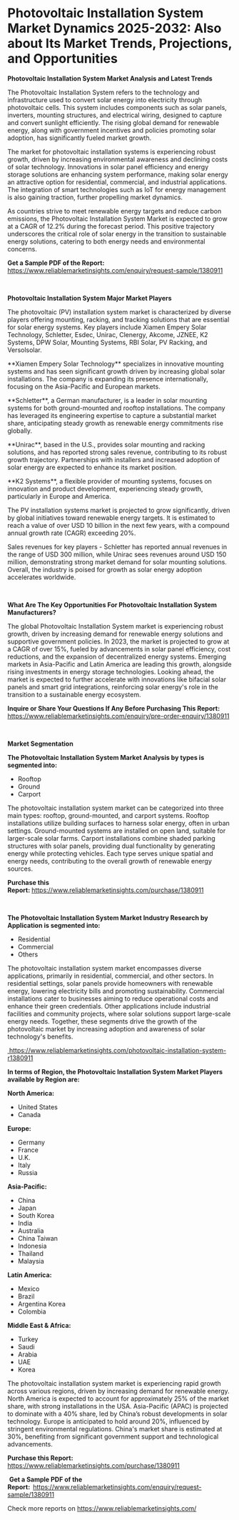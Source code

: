 <p><h1>Photovoltaic Installation System Market Dynamics 2025-2032: Also about Its Market Trends, Projections, and Opportunities</h1></p><p><strong>Photovoltaic Installation System Market Analysis and Latest Trends</strong></p>
<p><p>The Photovoltaic Installation System refers to the technology and infrastructure used to convert solar energy into electricity through photovoltaic cells. This system includes components such as solar panels, inverters, mounting structures, and electrical wiring, designed to capture and convert sunlight efficiently. The rising global demand for renewable energy, along with government incentives and policies promoting solar adoption, has significantly fueled market growth.</p><p>The market for photovoltaic installation systems is experiencing robust growth, driven by increasing environmental awareness and declining costs of solar technology. Innovations in solar panel efficiency and energy storage solutions are enhancing system performance, making solar energy an attractive option for residential, commercial, and industrial applications. The integration of smart technologies such as IoT for energy management is also gaining traction, further propelling market dynamics. </p><p>As countries strive to meet renewable energy targets and reduce carbon emissions, the Photovoltaic Installation System Market is expected to grow at a CAGR of 12.2% during the forecast period. This positive trajectory underscores the critical role of solar energy in the transition to sustainable energy solutions, catering to both energy needs and environmental concerns.</p></p>
<p><strong>Get a Sample PDF of the Report:&nbsp;</strong> <a href="https://www.reliablemarketinsights.com/enquiry/request-sample/1380911?utm_campaign=2953&utm_medium=2&utm_source=Github&utm_content=ia&utm_term=07042025&utm_id=photovoltaic-installation-system">https://www.reliablemarketinsights.com/enquiry/request-sample/1380911</a></p>
<p>&nbsp;</p>
<p><strong>Photovoltaic Installation System Major Market Players</strong></p>
<p><p>The photovoltaic (PV) installation system market is characterized by diverse players offering mounting, racking, and tracking solutions that are essential for solar energy systems. Key players include Xiamen Empery Solar Technology, Schletter, Esdec, Unirac, Clenergy, Akcome, JZNEE, K2 Systems, DPW Solar, Mounting Systems, RBI Solar, PV Racking, and Versolsolar.</p><p>**Xiamen Empery Solar Technology** specializes in innovative mounting systems and has seen significant growth driven by increasing global solar installations. The company is expanding its presence internationally, focusing on the Asia-Pacific and European markets.</p><p>**Schletter**, a German manufacturer, is a leader in solar mounting systems for both ground-mounted and rooftop installations. The company has leveraged its engineering expertise to capture a substantial market share, anticipating steady growth as renewable energy commitments rise globally.</p><p>**Unirac**, based in the U.S., provides solar mounting and racking solutions, and has reported strong sales revenue, contributing to its robust growth trajectory. Partnerships with installers and increased adoption of solar energy are expected to enhance its market position.</p><p>**K2 Systems**, a flexible provider of mounting systems, focuses on innovation and product development, experiencing steady growth, particularly in Europe and America.</p><p>The PV installation systems market is projected to grow significantly, driven by global initiatives toward renewable energy targets. It is estimated to reach a value of over USD 10 billion in the next few years, with a compound annual growth rate (CAGR) exceeding 20%. </p><p>Sales revenues for key players - Schletter has reported annual revenues in the range of USD 300 million, while Unirac sees revenues around USD 150 million, demonstrating strong market demand for solar mounting solutions. Overall, the industry is poised for growth as solar energy adoption accelerates worldwide.</p></p>
<p>&nbsp;</p>
<p><strong>What Are The Key Opportunities For Photovoltaic Installation System Manufacturers?</strong></p>
<p><p>The global Photovoltaic Installation System market is experiencing robust growth, driven by increasing demand for renewable energy solutions and supportive government policies. In 2023, the market is projected to grow at a CAGR of over 15%, fueled by advancements in solar panel efficiency, cost reductions, and the expansion of decentralized energy systems. Emerging markets in Asia-Pacific and Latin America are leading this growth, alongside rising investments in energy storage technologies. Looking ahead, the market is expected to further accelerate with innovations like bifacial solar panels and smart grid integrations, reinforcing solar energy's role in the transition to a sustainable energy ecosystem.</p></p>
<p><strong>Inquire or Share Your Questions If Any Before Purchasing This Report:</strong> <a href="https://www.reliablemarketinsights.com/enquiry/pre-order-enquiry/1380911?utm_campaign=2953&utm_medium=2&utm_source=Github&utm_content=ia&utm_term=07042025&utm_id=photovoltaic-installation-system">https://www.reliablemarketinsights.com/enquiry/pre-order-enquiry/1380911</a></p>
<p>&nbsp;</p>
<p><strong>Market Segmentation</strong></p>
<p><strong>The Photovoltaic Installation System Market Analysis by types is segmented into:</strong></p>
<p><ul><li>Rooftop</li><li>Ground</li><li>Carport</li></ul></p>
<p><p>The photovoltaic installation system market can be categorized into three main types: rooftop, ground-mounted, and carport systems. Rooftop installations utilize building surfaces to harness solar energy, often in urban settings. Ground-mounted systems are installed on open land, suitable for larger-scale solar farms. Carport installations combine shaded parking structures with solar panels, providing dual functionality by generating energy while protecting vehicles. Each type serves unique spatial and energy needs, contributing to the overall growth of renewable energy sources.</p></p>
<p><strong>Purchase this Report:&nbsp;</strong><a href="https://www.reliablemarketinsights.com/purchase/1380911?utm_campaign=2953&utm_medium=2&utm_source=Github&utm_content=ia&utm_term=07042025&utm_id=photovoltaic-installation-system">https://www.reliablemarketinsights.com/purchase/1380911</a></p>
<p>&nbsp;</p>
<p><strong>The Photovoltaic Installation System Market Industry Research by Application is segmented into:</strong></p>
<p><ul><li>Residential</li><li>Commercial</li><li>Others</li></ul></p>
<p><p>The photovoltaic installation system market encompasses diverse applications, primarily in residential, commercial, and other sectors. In residential settings, solar panels provide homeowners with renewable energy, lowering electricity bills and promoting sustainability. Commercial installations cater to businesses aiming to reduce operational costs and enhance their green credentials. Other applications include industrial facilities and community projects, where solar solutions support large-scale energy needs. Together, these segments drive the growth of the photovoltaic market by increasing adoption and awareness of solar technology's benefits.</p></p>
<p><a href="https://www.reliablemarketinsights.com/photovoltaic-installation-system-r1380911?utm_campaign=2953&utm_medium=2&utm_source=Github&utm_content=ia&utm_term=07042025&utm_id=photovoltaic-installation-system">&nbsp;https://www.reliablemarketinsights.com/photovoltaic-installation-system-r1380911</a></p>
<p><strong>In terms of Region, the Photovoltaic Installation System Market Players available by Region are:</strong></p>
<p>
    <p> <strong> North America: </strong>
        <ul>
            <li>United States</li>
            <li>Canada</li>
        </ul>
        </p> 
    <p> <strong> Europe: </strong>
        <ul>
            <li>Germany</li>
            <li>France</li>
            <li>U.K.</li>
            <li>Italy</li>
            <li>Russia</li>
        </ul>
        </p> 
    <p> <strong> Asia-Pacific: </strong>
        <ul>
            <li>China</li>
            <li>Japan</li>
            <li>South Korea</li>
            <li>India</li>
            <li>Australia</li>
            <li>China Taiwan</li>
            <li>Indonesia</li>
            <li>Thailand</li>
            <li>Malaysia</li>
        </ul>
        </p> 
    <p> <strong> Latin America: </strong>
        <ul>
            <li>Mexico</li>
            <li>Brazil</li>
            <li>Argentina Korea</li>
            <li>Colombia</li>
        </ul>
        </p> 
    <p> <strong> Middle East & Africa: </strong>
        <ul>
            <li>Turkey</li>
            <li>Saudi</li>
            <li>Arabia</li>
            <li>UAE</li>
            <li>Korea</li>
        </ul>
    </p>
    </p>
<p><p>The photovoltaic installation system market is experiencing rapid growth across various regions, driven by increasing demand for renewable energy. North America is expected to account for approximately 25% of the market share, with strong installations in the USA. Asia-Pacific (APAC) is projected to dominate with a 40% share, led by China’s robust developments in solar technology. Europe is anticipated to hold around 20%, influenced by stringent environmental regulations. China's market share is estimated at 30%, benefiting from significant government support and technological advancements.</p></p>
<p><strong>Purchase this Report: </strong><a href="https://www.reliablemarketinsights.com/purchase/1380911?utm_campaign=2953&utm_medium=2&utm_source=Github&utm_content=ia&utm_term=07042025&utm_id=photovoltaic-installation-system">https://www.reliablemarketinsights.com/purchase/1380911</a></p>
<p>&nbsp;<strong>Get a Sample PDF of the Report:&nbsp;&nbsp;</strong><a href="https://www.reliablemarketinsights.com/enquiry/request-sample/1380911?utm_campaign=2953&utm_medium=2&utm_source=Github&utm_content=ia&utm_term=07042025&utm_id=photovoltaic-installation-system">https://www.reliablemarketinsights.com/enquiry/request-sample/1380911</a></p>
<p><strong></strong></p>
<p>Check more reports on <a href="https://www.reliablemarketinsights.com/?utm_campaign=2953&utm_medium=2&utm_source=Github&utm_content=ia&utm_term=07042025&utm_id=photovoltaic-installation-system">https://www.reliablemarketinsights.com/</a></p>